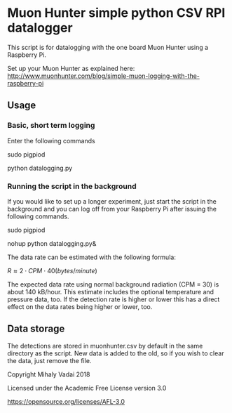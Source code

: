 # Muon Hunter simple python CSV RPI datalogger

This script is for datalogging with the one board Muon Hunter
using a Raspberry Pi.

Set up your Muon Hunter as explained here:
http://www.muonhunter.com/blog/simple-muon-logging-with-the-raspberry-pi

## Usage

### Basic, short term logging
Enter the following commands

sudo pigpiod

python datalogging.py

### Running the script in the background
If you would like to set up a longer experiment, just start the
script in the background and you can log off from your Raspberry Pi
after issuing the following commands.

sudo pigpiod

nohup python datalogging.py&

The data rate can be estimated with the following formula:

$R \approx 2 \cdot CPM  \cdot 40 (bytes/minute)$

The expected data rate using normal background radiation (CPM = 30)
is about 140 kB/hour. This estimate includes the optional temperature 
and pressure data, too. If the detection rate is higher or lower this 
has a direct effect on the data rates being higher or lower, too.

## Data storage
The detections are stored in muonhunter.csv by default in 
the same directory as the script. New data is added to the old, so
if you wish to clear the data, just remove the file.

Copyright Mihaly Vadai 2018

Licensed under the Academic Free License version 3.0

https://opensource.org/licenses/AFL-3.0
